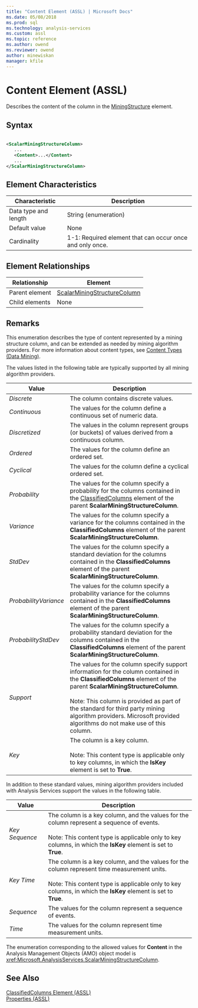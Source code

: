 ```yaml
---
title: "Content Element (ASSL) | Microsoft Docs"
ms.date: 05/08/2018
ms.prod: sql
ms.technology: analysis-services
ms.custom: assl
ms.topic: reference
ms.author: owend
ms.reviewer: owend
author: minewiskan
manager: kfile
---
```

# Content Element (ASSL)

  Describes the content of the column in the [MiningStructure](../../../analysis-services/scripting/objects/miningstructure-element-assl.md) element.  
  
## Syntax  
  
```xml  
  
<ScalarMiningStructureColumn>  
   ...  
   <Content>...</Content>  
   ...  
</ScalarMiningStructureColumn>  
```  
  
## Element Characteristics  
  
|Characteristic|Description|  
|--------------------|-----------------|  
|Data type and length|String (enumeration)|  
|Default value|None|  
|Cardinality|1-1: Required element that can occur once and only once.|  
  
## Element Relationships  
  
|Relationship|Element|  
|------------------|-------------|  
|Parent element|[ScalarMiningStructureColumn](../../../analysis-services/scripting/data-type/scalarminingstructurecolumn-data-type-assl.md)|  
|Child elements|None|  
  
## Remarks  
 This enumeration describes the type of content represented by a mining structure column, and can be extended as needed by mining algorithm providers. For more information about content types, see [Content Types &#40;Data Mining&#41;](../../../analysis-services/data-mining/content-types-data-mining.md).  
  
 The values listed in the following table are typically supported by all mining algorithm providers.  
  
|Value|Description|  
|-----------|-----------------|  
|*Discrete*|The column contains discrete values.|  
|*Continuous*|The values for the column define a continuous set of numeric data.|  
|*Discretized*|The values in the column represent groups (or buckets) of values derived from a continuous column.|  
|*Ordered*|The values for the column define an ordered set.|  
|*Cyclical*|The values for the column define a cyclical ordered set.|  
|*Probability*|The values for the column specify a probability for the columns contained in the [ClassifiedColumns](../../../analysis-services/scripting/collections/classifiedcolumns-element-assl.md) element of the parent **ScalarMiningStructureColumn**.|  
|*Variance*|The values for the column specify a variance for the columns contained in the **ClassifiedColumns** element of the parent **ScalarMiningStructureColumn**.|  
|*StdDev*|The values for the column specify a standard deviation for the columns contained in the **ClassifiedColumns** element of the parent **ScalarMiningStructureColumn**.|  
|*ProbabilityVariance*|The values for the column specify a probability variance for the columns contained in the **ClassifiedColumns** element of the parent **ScalarMiningStructureColumn**.|  
|*ProbabilityStdDev*|The values for the column specify a probability standard deviation for the columns contained in the **ClassifiedColumns** element of the parent **ScalarMiningStructureColumn**.|  
|*Support*|The values for the column specify support information for the column contained in the **ClassifiedColumns** element of the parent **ScalarMiningStructureColumn**.<br /><br /> Note: This column is provided as part of the standard for third party mining algorithm providers. Microsoft provided algorithms do not make use of this column.|  
|*Key*|The column is a key column.<br /><br /> Note: This content type is applicable only to key columns, in which the **IsKey** element is set to **True**.|  
  
 In addition to these standard values, mining algorithm providers included with Analysis Services support the values in the following table.  
  
|Value|Description|  
|-----------|-----------------|  
|*Key Sequence*|The column is a key column, and the values for the column represent a sequence of events.<br /><br /> Note: This content type is applicable only to key columns, in which the **IsKey** element is set to **True**.|  
|*Key Time*|The column is a key column, and the values for the column represent time measurement units.<br /><br /> Note: This content type is applicable only to key columns, in which the **IsKey** element is set to **True**.|  
|*Sequence*|The values for the column represent a sequence of events.|  
|*Time*|The values for the column represent time measurement units.|  
  
 The enumeration corresponding to the allowed values for **Content** in the Analysis Management Objects (AMO) object model is <xref:Microsoft.AnalysisServices.ScalarMiningStructureColumn>.  
  
## See Also  
 [ClassifiedColumns Element &#40;ASSL&#41;](../../../analysis-services/scripting/collections/classifiedcolumns-element-assl.md)   
 [Properties &#40;ASSL&#41;](../../../analysis-services/scripting/properties/properties-assl.md)  
  
  
